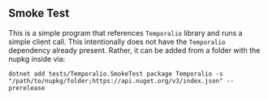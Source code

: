 ## Smoke Test

This is a simple program that references `Temporalio` library and runs a simple client call. This intentionally does
not have the `Temporalio` dependency already present. Rather, it can be added from a folder with the nupkg inside via:

    dotnet add tests/Temporalio.SmokeTest package Temporalio -s "/path/to/nupkg/folder;https://api.nuget.org/v3/index.json" --prerelease